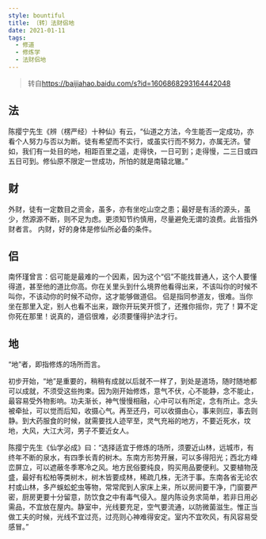 ```yaml
---
style: bountiful
title: 〔转〕法财侣地
date: 2021-01-11
tags:
  - 修道
  - 修炼学
  - 法财侣地
---
```


> 转自<https://baijiahao.baidu.com/s?id=1606868293164442048>

## 法

陈撄宁先生《辨（楞严经）十种仙》有云，“仙道之方法，今生能否一定成功，亦看个人努力与否以为断。徒有希望而不实行，或虽实行而不努力，亦属无济。譬如，我们有一处目的地，相距百里之遥，走得快，一日可到；走得慢，二三日或四五日可到。修仙原不限定一世成功，所怕的就是南辕北辙。”

## 财

外财，徒有一定数目之资金，虽多，亦有坐吃山空之患；最好是有活的源头，虽少，然源源不断，则不足为虑。更须知节约慎用，尽量避免无谓的浪费。此皆指外财者言。
内财，好的身体是修仙所必备的条件。

## 侣

南怀瑾曾言：侣可能是最难的一个因素，因为这个“侣”不能找普通人，这个人要懂得道，甚至他的道比你高。你在关里头到什么境界他看得出来，不该叫你的时候不叫你，不该动你的时候不动你，这才能够做道侣。
侣是指同参道友，很难。当你坐在那里入定，别人也看不出来，跟你开玩笑开惯了，还推你摇你，完了！算不定你死在那里！说真的，道侣很难，必须要懂得护法才行。

## 地

“地”者，即指修炼的场所而言。

初步开始，“地”是重要的，稍稍有成就以后就不一样了，到处是道场，随时随地都可以成就，不须受这些拘束。因为刚开始修炼，意气不伏，心不能静，念不能止，最容易受外物影响。功夫渐长，神气慢慢相融，心中可以有所定，念有所止。念头被牵扯，可以觉而后知，收摄心气。再至还丹，可以收摄由心，事来则应，事去则静。到大药服食的时候，就需要找人迹罕至，灵气充裕的地方，不要近死水，坟地，大风，大江大河，男子不要近女人。

陈撄宁先生《仙学必成》曰：“选择适宜于修炼的场所，须要近山林，远城市，有终年不断的泉水，有四季长青的树木。东南方形势开展，可以多得阳光；西北方峰峦屏立，可以遮蔽冬季寒冷之风。地方民俗要纯良，购买用品要便利。又要植物茂盛，最好有松柏等类树木，树木皆要成林，稀疏几株，无济于事。东南各省无论农村或山林，多产蜈蚣蛇虫等物，常常爬到人家床上来，所以房间要干净，门窗要严密，厨房更要十分留意，防饮食之中有毒气侵入。屋内陈设务求简单，若非日用必需品，不宜放在屋内。静室中，光线要充足，空气要流通，以防微菌滋生。惟正当做工夫的时候，光线不宜过亮，过亮则心神难得安定。室内不宜吹风，有风容易受感冒。”
